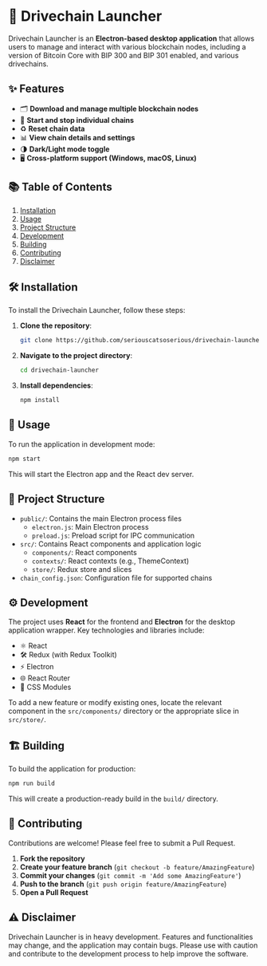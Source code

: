 # 🚀 Drivechain Launcher

Drivechain Launcher is an **Electron-based desktop application** that allows users to manage and interact with various blockchain nodes, including a version of Bitcoin Core with BIP 300 and BIP 301 enabled, and various drivechains.

## ✨ Features

- 🗂️ **Download and manage multiple blockchain nodes**
- 🔄 **Start and stop individual chains**
- ♻️ **Reset chain data**
- 📊 **View chain details and settings**
- 🌗 **Dark/Light mode toggle**
- 🖥️ **Cross-platform support (Windows, macOS, Linux)**

## 📚 Table of Contents

1. [Installation](#installation)
2. [Usage](#usage)
3. [Project Structure](#project-structure)
4. [Development](#development)
5. [Building](#building)
6. [Contributing](#contributing)
7. [Disclaimer](#disclaimer)

## 🛠️ Installation

To install the Drivechain Launcher, follow these steps:

1. **Clone the repository**:
   ```sh
   git clone https://github.com/seriouscatsoserious/drivechain-launcher.git
   ```
2. **Navigate to the project directory**:
   ```sh
   cd drivechain-launcher
   ```
3. **Install dependencies**:
   ```sh
   npm install
   ```

## 🚀 Usage

To run the application in development mode:

```sh
npm start
```

This will start the Electron app and the React dev server.

## 📂 Project Structure

- `public/`: Contains the main Electron process files
  - `electron.js`: Main Electron process
  - `preload.js`: Preload script for IPC communication
- `src/`: Contains React components and application logic
  - `components/`: React components
  - `contexts/`: React contexts (e.g., ThemeContext)
  - `store/`: Redux store and slices
- `chain_config.json`: Configuration file for supported chains

## ⚙️ Development

The project uses **React** for the frontend and **Electron** for the desktop application wrapper. Key technologies and libraries include:

- ⚛️ React
- 🛠️ Redux (with Redux Toolkit)
- ⚡ Electron
- 🌐 React Router
- 🎨 CSS Modules

To add a new feature or modify existing ones, locate the relevant component in the `src/components/` directory or the appropriate slice in `src/store/`.

## 🏗️ Building

To build the application for production:

```sh
npm run build
```

This will create a production-ready build in the `build/` directory.

## 🤝 Contributing

Contributions are welcome! Please feel free to submit a Pull Request.

1. **Fork the repository**
2. **Create your feature branch** (`git checkout -b feature/AmazingFeature`)
3. **Commit your changes** (`git commit -m 'Add some AmazingFeature'`)
4. **Push to the branch** (`git push origin feature/AmazingFeature`)
5. **Open a Pull Request**

## ⚠️ Disclaimer

Drivechain Launcher is in heavy development. Features and functionalities may change, and the application may contain bugs. Please use with caution and contribute to the development process to help improve the software.
